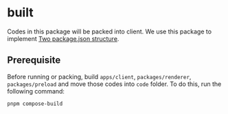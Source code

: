 # built

Codes in this package will be packed into client. We use this package to implement [Two package.json structure](https://www.electron.build/tutorials/two-package-structure).

## Prerequisite

Before running or packing, build `apps/client`, `packages/renderer`, `packages/preload` and move those codes into `code` folder. To do this, run the following command:
``` powershell
pnpm compose-build
```
